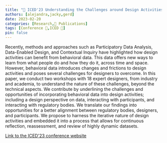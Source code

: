 ```yaml
---
title: "📜 ICED'23 Understanding the Challenges around Design Activities that Incorporate Behavioral Data"
authors: [alejandra,jacky,gerd]
date: 2023-02-20
categories: [Research,📜 Publications]
tags: [Conference 📗,ICED 🎯]
pin: false
---
```


Recently, methods and approaches such as Participatory Data Analysis, Data-Enabled Design, and Contextual Inquiry have highlighted how design activities can benefit from behavioral data. This data offers new ways to learn from what people do and how they do it, across time and space. However, behavioral data introduces changes and frictions to design activities and poses several challenges for designers to overcome. In this paper, we conduct two workshops with 18 expert designers, from industry and academia, to understand the nature of these challenges, beyond the technical aspects. We contribute by underlining the challenges and opportunities of incorporating behavioral data into design activities; including a design perspective on data, interacting with participants, and interacting with regulatory bodies. We translate our findings into opportunities for a better alignment between regulatory bodies, designers, and participants. We propose to harness the iterative nature of design activities and embedded it into a process that allows for continuous reflection, reassessment, and review of highly dynamic datasets.

[Link to the ICED'23 conference website](https://iced.designsociety.org/)